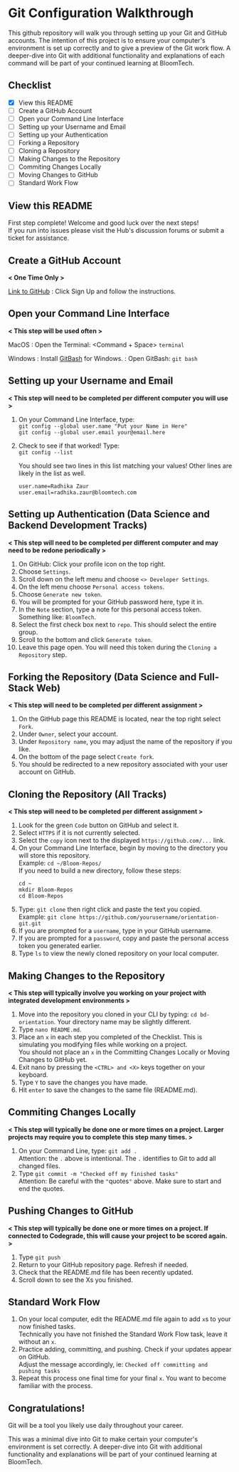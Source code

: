 # Git Configuration Walkthrough

This github repository will walk you through setting up your Git and GitHub accounts. The intention of this project is to ensure your computer's environment is set up correctly and to give a preview of the Git work flow.  A deeper-dive into Git with additional functionality and explanations of each command will be part of your continued learning at BloomTech.

## Checklist

- [x] View this README  
- [ ] Create a GitHub Account  
- [ ] Open your Command Line Interface  
- [ ] Setting up your Username and Email  
- [ ] Setting up your Authentication  
- [ ] Forking a Repository  
- [ ] Cloning a Repository  
- [ ] Making Changes to the Repository  
- [ ] Commiting Changes Locally  
- [ ] Moving Changes to GitHub   
- [ ] Standard Work Flow

## View this README
First step complete! Welcome and good luck over the next steps!  
If you run into issues please visit the Hub's discussion forums or submit a ticket for assistance.

## Create a GitHub Account
**< One Time Only >**

[Link to GitHub](https://github.com/)
: Click Sign Up and follow the instructions.

## Open your Command Line Interface
**< This step will be used often >**

MacOS
: Open the Terminal: <Command + Space> `terminal`

Windows
: Install [GitBash](https://git-scm.com/downloads) for Windows.
: Open GitBash: <Windows Key> `git bash`


## Setting up your Username and Email
**< This step will need to be completed per different computer you will use >**
1. On your Command Line Interface, type:  
    `git config --global user.name "Put your Name in Here"`  
    `git config --global user.email your@email.here`

2. Check to see if that worked! Type:  
    `git config --list`
    
    You should see two lines in this list matching your values! Other lines are likely in the list as well.
    ```
    user.name=Radhika Zaur
    user.email=radhika.zaur@bloomtech.com
    ```

## Setting up Authentication (Data Science and Backend Development Tracks)
**< This step will need to be completed per different computer and may need to be redone periodically >**
1. On GitHub: Click your profile icon on the top right.
2. Choose `Settings`.
3. Scroll down on the left menu and choose `<> Developer Settings`.
4. On the left menu choose `Personal access tokens`.
5. Choose `Generate new token`.
6. You will be prompted for your GitHub password here, type it in.
7. In the `Note` section, type a note for this personal access token. Something like: `BloomTech`.
8. Select the first check box next to `repo`. This should select the entire group.
9. Scroll to the bottom and click `Generate token`.
10. Leave this page open. You will need this token during the `Cloning a Repository` step.

## Forking the Repository (Data Science and Full-Stack Web)
**< This step will need to be completed per different assignment >**
1. On the GitHub page this README is located, near the top right select `Fork`.
2. Under `Owner`, select your account.
3. Under `Repository name`, you may adjust the name of the repository if you like.
4. On the bottom of the page select `Create fork`.
5. You should be redirected to a new repository associated with your user account on GitHub.

## Cloning the Repository (All Tracks)
**< This step will need to be completed per different assignment >**
1. Look for the green `Code` button on GitHub and select it.
2. Select `HTTPS` if it is not currently selected.
3. Select the `copy` icon next to the displayed `https://github.com/...` link.
4. On your Command Line Interface, begin by moving to the directory you will store this repository.  
    Example: `cd ~/Bloom-Repos/`  
    If you need to build a new directory, follow these steps:  
    ``` 
    cd ~
    mkdir Bloom-Repos
    cd Bloom-Repos
    ```
5. Type: `git clone` then right click and paste the text you copied.  
    Example: `git clone https://github.com/yourusername/orientation-git.git`
5. If you are prompted for a `username`, type in your GitHub username.
6. If you are prompted for a `password`, copy and paste the personal access token you generated earlier.
7. Type `ls` to view the newly cloned repository on your local computer.

## Making Changes to the Repository
**< This step will typically involve you working on your project with integrated development environments >**
1. Move into the repository you cloned in your CLI by typing: `cd bd-orientation`. Your directory name may be slightly different.
2. Type `nano README.md`. 
3. Place an `x` in each step you completed of the Checklist. This is simulating you modifying files while working on a project.  
    You should not place an `x` in the Committing Changes Locally or Moving Changes to GitHub yet.
4. Exit nano by pressing the `<CTRL> and <X>` keys together on your keyboard.
5. Type `Y` to save the changes you have made.
6. Hit `enter` to save the changes to the same file (README.md).

## Commiting Changes Locally
**< This step will typically be done one or more times on a project. Larger projects may require you to complete this step many times. >**
1. On your Command Line, type: `git add .`  
    Attention: the `.` above is intentional. The `.` identifies to Git to add all changed files.
2. Type `git commit -m "Checked off my finished tasks"`  
    Attention: Be careful with the `"`quotes`"` above. Make sure to start and end the quotes.

## Pushing Changes to GitHub
**< This step will typically be done one or more times on a project. If connected to Codegrade, this will cause your project to be scored again. >**
1. Type `git push`
2. Return to your GitHub repository page. Refresh if needed.
3. Check that the README.md file has been recently updated.
4. Scroll down to see the Xs you finished.

## Standard Work Flow ##
1. On your local computer, edit the README.md file again to add `x`s to your now finished tasks.  
    Technically you have not finished the Standard Work Flow task, leave it without an `x`.
2. Practice adding, committing, and pushing. Check if your updates appear on GitHub.  
    Adjust the message accordingly, ie: `Checked off committing and pushing tasks`
3. Repeat this process one final time for your final `x`. You want to become familiar with the process.

## Congratulations! ##
Git will be a tool you likely use daily throughout your career. 

This was a minimal dive into Git to make certain your computer's environment is set correctly. A deeper-dive into Git with additional functionality and explanations will be part of your continued learning at BloomTech.


